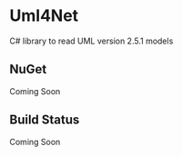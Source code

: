 # Uml4Net

C# library to read UML version 2.5.1 models

## NuGet

Coming Soon

## Build Status

Coming Soon